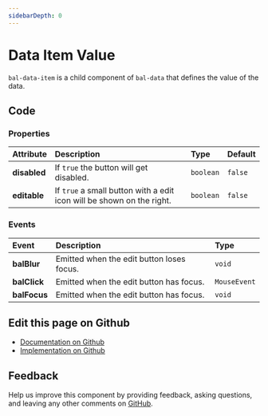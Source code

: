 ```yaml
---
sidebarDepth: 0
---
```



# Data Item Value

`bal-data-item` is a child component of `bal-data` that defines the value of the data.




<ClientOnly><docs-component-tabs></docs-component-tabs></ClientOnly>

<!-- docs:child of bal-data -->


## Code



### Properties


| Attribute    | Description                                                           | Type      | Default |
| :----------- | :-------------------------------------------------------------------- | :-------- | :------ |
| **disabled** | If `true` the button will get disabled.                               | `boolean` | `false` |
| **editable** | If `true` a small button with a edit icon will be shown on the right. | `boolean` | `false` |

### Events


| Event        | Description                               | Type         |
| :----------- | :---------------------------------------- | :----------- |
| **balBlur**  | Emitted when the edit button loses focus. | `void`       |
| **balClick** | Emitted when the edit button has focus.   | `MouseEvent` |
| **balFocus** | Emitted when the edit button has focus.   | `void`       |




## Edit this page on Github

* [Documentation on Github](https://github.com/baloise/design-system/blob/master/docs/src/components/components/bal-data-value.md)
* [Implementation on Github](https://github.com/baloise/design-system/blob/master/packages/components/src/components/bal-data-value)

## Feedback

Help us improve this component by providing feedback, asking questions, and leaving any other comments on [GitHub](https://github.com/baloise/design-system/issues/new).

